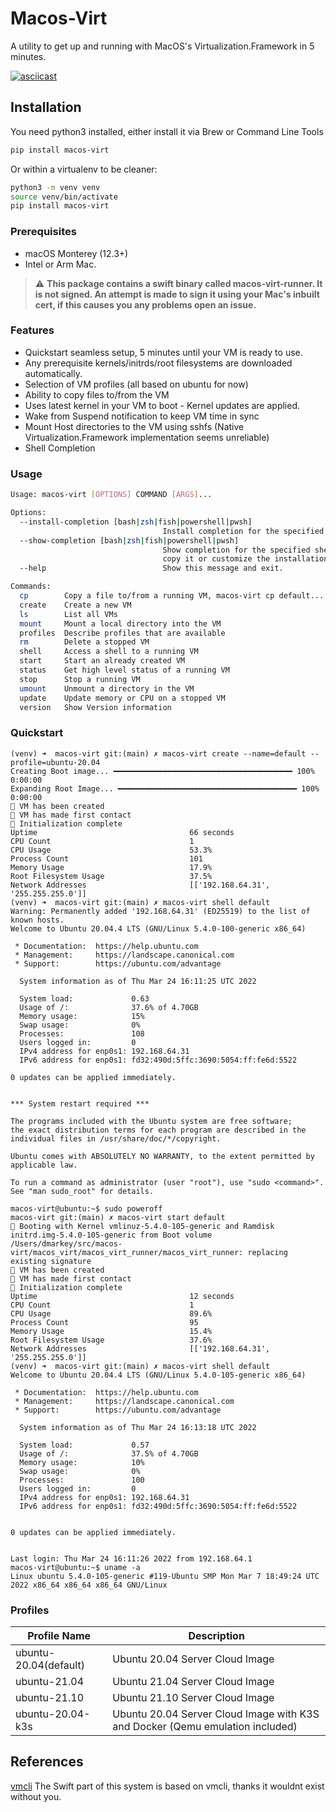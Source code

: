 # Macos-Virt

A utility to get up and running with MacOS's Virtualization.Framework in 5 minutes.

[![asciicast](https://asciinema.org/a/pHX3Kjn7BHC6DSukRkKaIntw2.svg)](https://asciinema.org/a/pHX3Kjn7BHC6DSukRkKaIntw2)

## Installation

You need python3 installed, either install it via Brew or Command Line Tools

```bash
pip install macos-virt
```

Or within a virtualenv to be cleaner:

```bash
python3 -m venv venv
source venv/bin/activate
pip install macos-virt
```

### Prerequisites

* macOS Monterey (12.3+)
* Intel or Arm Mac.

> :warning: **This package contains a swift binary called macos-virt-runner. It is not signed. An attempt is made to sign it using your Mac's inbuilt cert, if this causes you any problems open an issue.**

### Features

* Quickstart seamless setup, 5 minutes until your VM is ready to use.
* Any prerequisite kernels/initrds/root filesystems are downloaded automatically.
* Selection of VM profiles (all based on ubuntu for now)
* Ability to copy files to/from the VM
* Uses latest kernel in your VM to boot - Kernel updates are applied.
* Wake from Suspend notification to keep VM time in sync
* Mount Host directories to the VM using sshfs (Native Virtualization.Framework implementation seems unreliable)
* Shell Completion

### Usage

```bash
Usage: macos-virt [OPTIONS] COMMAND [ARGS]...

Options:
  --install-completion [bash|zsh|fish|powershell|pwsh]
                                  Install completion for the specified shell.
  --show-completion [bash|zsh|fish|powershell|pwsh]
                                  Show completion for the specified shell, to
                                  copy it or customize the installation.
  --help                          Show this message and exit.

Commands:
  cp        Copy a file to/from a running VM, macos-virt cp default...
  create    Create a new VM
  ls        List all VMs
  mount     Mount a local directory into the VM
  profiles  Describe profiles that are available
  rm        Delete a stopped VM
  shell     Access a shell to a running VM
  start     Start an already created VM
  status    Get high level status of a running VM
  stop      Stop a running VM
  umount    Unmount a directory in the VM
  update    Update memory or CPU on a stopped VM
  version   Show Version information

```
### Quickstart

```
(venv) ➜  macos-virt git:(main) ✗ macos-virt create --name=default --profile=ubuntu-20.04
Creating Boot image... ━━━━━━━━━━━━━━━━━━━━━━━━━━━━━━━━━━━━━━━━ 100% 0:00:00
Expanding Root Image... ━━━━━━━━━━━━━━━━━━━━━━━━━━━━━━━━━━━━━━━━ 100% 0:00:00
🥚 VM has been created
🐣 VM has made first contact
🐥 Initialization complete
Uptime                                  66 seconds
CPU Count                               1
CPU Usage                               53.3%
Process Count                           101
Memory Usage                            17.9%
Root Filesystem Usage                   37.5%
Network Addresses                       [['192.168.64.31', '255.255.255.0']]
(venv) ➜  macos-virt git:(main) ✗ macos-virt shell default
Warning: Permanently added '192.168.64.31' (ED25519) to the list of known hosts.
Welcome to Ubuntu 20.04.4 LTS (GNU/Linux 5.4.0-100-generic x86_64)

 * Documentation:  https://help.ubuntu.com
 * Management:     https://landscape.canonical.com
 * Support:        https://ubuntu.com/advantage

  System information as of Thu Mar 24 16:11:25 UTC 2022

  System load:             0.63
  Usage of /:              37.6% of 4.70GB
  Memory usage:            15%
  Swap usage:              0%
  Processes:               108
  Users logged in:         0
  IPv4 address for enp0s1: 192.168.64.31
  IPv6 address for enp0s1: fd32:490d:5ffc:3690:5054:ff:fe6d:5522

0 updates can be applied immediately.


*** System restart required ***

The programs included with the Ubuntu system are free software;
the exact distribution terms for each program are described in the
individual files in /usr/share/doc/*/copyright.

Ubuntu comes with ABSOLUTELY NO WARRANTY, to the extent permitted by
applicable law.

To run a command as administrator (user "root"), use "sudo <command>".
See "man sudo_root" for details.

macos-virt@ubuntu:~$ sudo poweroff
macos-virt git:(main) ✗ macos-virt start default
💾 Booting with Kernel vmlinuz-5.4.0-105-generic and Ramdisk initrd.img-5.4.0-105-generic from Boot volume
/Users/dmarkey/src/macos-virt/macos_virt/macos_virt_runner/macos_virt_runner: replacing existing signature
🥚 VM has been created
🐣 VM has made first contact
🐥 Initialization complete
Uptime                                  12 seconds
CPU Count                               1
CPU Usage                               89.6%
Process Count                           95
Memory Usage                            15.4%
Root Filesystem Usage                   37.6%
Network Addresses                       [['192.168.64.31', '255.255.255.0']]
(venv) ➜  macos-virt git:(main) ✗ macos-virt shell default
Welcome to Ubuntu 20.04.4 LTS (GNU/Linux 5.4.0-105-generic x86_64)

 * Documentation:  https://help.ubuntu.com
 * Management:     https://landscape.canonical.com
 * Support:        https://ubuntu.com/advantage

  System information as of Thu Mar 24 16:13:18 UTC 2022

  System load:             0.57
  Usage of /:              37.5% of 4.70GB
  Memory usage:            10%
  Swap usage:              0%
  Processes:               100
  Users logged in:         0
  IPv4 address for enp0s1: 192.168.64.31
  IPv6 address for enp0s1: fd32:490d:5ffc:3690:5054:ff:fe6d:5522


0 updates can be applied immediately.


Last login: Thu Mar 24 16:11:26 2022 from 192.168.64.1
macos-virt@ubuntu:~$ uname -a
Linux ubuntu 5.4.0-105-generic #119-Ubuntu SMP Mon Mar 7 18:49:24 UTC 2022 x86_64 x86_64 x86_64 GNU/Linux

```

### Profiles

| Profile Name          | Description                                                                   |
|-----------------------|-------------------------------------------------------------------------------|
| ubuntu-20.04(default) | Ubuntu 20.04 Server Cloud Image                                               |
| ubuntu-21.04          | Ubuntu 21.04 Server Cloud Image                                               |
| ubuntu-21.10          | Ubuntu 21.10 Server Cloud Image                                               |
| ubuntu-20.04-k3s      | Ubuntu 20.04 Server Cloud Image with K3S and Docker (Qemu emulation included) |

## References

[vmcli](https://github.com/gyf304/vmcli) The Swift part of this system is based on vmcli, thanks it wouldnt exist
without you.